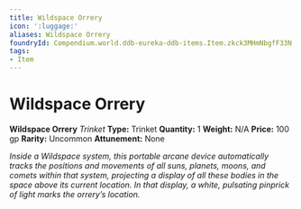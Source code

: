 ```yaml
---
title: Wildspace Orrery
icon: ':luggage:'
aliases: Wildspace Orrery
foundryId: Compendium.world.ddb-eureka-ddb-items.Item.zkck3MHmNbgfF33N
tags:
- Item
---
```


# Wildspace Orrery

**Wildspace Orrery**
_Trinket_
**Type:** Trinket
**Quantity:** 1
**Weight:** N/A
**Price:** 100 gp
**Rarity:** Uncommon
**Attunement:** None

*Inside a Wildspace system, this portable arcane device automatically tracks the positions and movements of all suns, planets, moons, and comets within that system, projecting a display of all these bodies in the space above its current location. In that display, a white, pulsating pinprick of light marks the orrery’s location.*